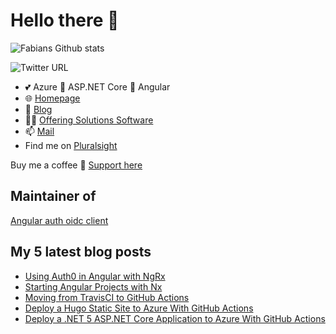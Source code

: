 # Hello there 👋

 <img alt="Fabians Github stats" src="https://github-readme-stats.vercel.app/api?username=FabianGosebrink&count_private=true&show_icons=true&theme=dark&include_all_commits=true">

![Twitter URL](https://img.shields.io/twitter/url?label=%40Fabian%20Gosebrink&style=social&url=https%3A%2F%2Ftwitter.com%2FFabianGosebrink)

- 💕 Azure 👋 ASP.NET Core 👋 Angular
- :globe_with_meridians: [Homepage](https://fabian-gosebrink.com/)
- :newspaper: [Blog](https://offering.solutions/blog)
- :man_office_worker: [Offering Solutions Software](https://offering.solutions/)
- 📫 [Mail](mailto:fabian.gosebrink@offering.solutions)
- Find me on [Pluralsight](https://app.pluralsight.com/library/courses/structuring-angular-applications-angular-libraries)

Buy me a coffee 👋 [Support here](https://www.buymeacoffee.com/fabiangosebrink)

## Maintainer of

[Angular auth oidc client](https://github.com/damienbod/angular-auth-oidc-client)

## My 5 latest blog posts

<!-- BLOG-POST-LIST:START -->
- [Using Auth0 in Angular with NgRx](https://offering.solutions/blog/articles/2021/02/01/using-auth0-in-angular-with-ngrx/)
- [Starting Angular Projects with Nx](https://offering.solutions/blog/articles/2021/01/27/starting-angular-projects-with-nx/)
- [Moving from TravisCI to GitHub Actions](https://offering.solutions/blog/articles/2021/01/05/moving-from-travisci-to-github-actions/)
- [Deploy a Hugo Static Site to Azure With GitHub Actions](https://offering.solutions/blog/articles/2020/12/24/deploy-a-hugo-static-site-to-azure-with-github-actions/)
- [Deploy a .NET 5 ASP.NET Core Application to Azure With GitHub Actions](https://offering.solutions/blog/articles/2020/12/16/deploy-a-.net-5-asp.net-core-application-to-azure-with-github-actions/)
<!-- BLOG-POST-LIST:END -->
